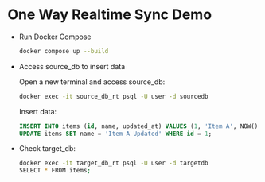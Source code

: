 # One Way Realtime Sync Demo

- Run Docker Compose

  ```bash
  docker compose up --build
  ```

- Access source_db to insert data

  Open a new terminal and access source_db:

  ```bash
  docker exec -it source_db_rt psql -U user -d sourcedb
  ```

  Insert data:

  ```sql
  INSERT INTO items (id, name, updated_at) VALUES (1, 'Item A', NOW());
  UPDATE items SET name = 'Item A Updated' WHERE id = 1;
  ```

- Check target_db:

  ```bash
  docker exec -it target_db_rt psql -U user -d targetdb
  SELECT * FROM items;
  ```
